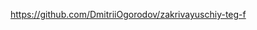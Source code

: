 https://github.com/DmitriiOgorodov/zakrivayuschiy-teg-f
<!-- https://dmitriiogorodov.github.io/zakrivayuschiy-teg-f/ -->